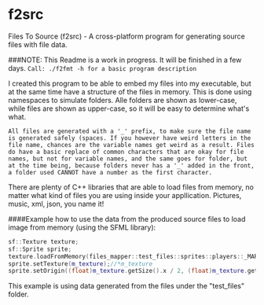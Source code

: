 # f2src
Files To Source (f2src) - A cross-platform program for generating source files with file data.

###NOTE: This Readme is a work in progress. It will be finished in a few days.
`Call: ./f2fmt -h for a basic program description`

I created this program to be able to embed my files into my executable, but at the same time have a structure of the files in memory.
This is done using namespaces to simulate folders. Alle folders are shown as lower-case, while files are shown as upper-case, so it will be easy to
determine what's what. 

```
All files are generated with a '_' prefix, to make sure the file name is generated safely (spaces. If you however have weird letters in the file name, chances are the variable names get weird as a result. Files do have a basic replace of common characters that are okay for file names, but not for variable names, and the same goes for folder, but at the time being, because folders never has a '_' added in the front, a folder used CANNOT have a number as the first character.
```

There are plenty of C++ libraries that are able to load files from memory, no matter what kind of files you are using inside your 
appllication. Pictures, music, xml, json, you name it!

####Example how to use the data from the produced source files to load image from memory (using the SFML library):
```c++
sf::Texture texture;
sf::Sprite sprite;	
texture.loadFromMemory(files_mapper::test_files::sprites::players::_MARIO_PNG, files_mapper::test_files::sprites::players::_MARIO_PNG_SIZE);
sprite.setTexture(m_texture);//*m_texture
sprite.setOrigin((float)m_texture.getSize().x / 2, (float)m_texture.getSize().y / 2);
```
This example is using data generated from the files under the "test_files" folder.